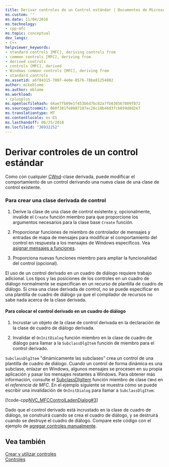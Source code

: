 ```yaml
---
title: Derivar controles de un Control estándar | Documentos de Microsoft
ms.custom: ''
ms.date: 11/04/2016
ms.technology:
- cpp-mfc
ms.topic: conceptual
dev_langs:
- C++
helpviewer_keywords:
- standard controls [MFC], deriving controls from
- common controls [MFC], deriving from
- derived controls
- controls [MFC], derived
- Windows common controls [MFC], deriving from
- standard controls
ms.assetid: a6f84315-7007-4e0e-8576-78be81254802
author: mikeblome
ms.author: mblome
ms.workload:
- cplusplus
ms.openlocfilehash: d4ae7fb09e1f453b6d7bc82a7fb038567809f872
ms.sourcegitcommit: 060f381fe0807107ec26c18b46d3fcb859d8d2e7
ms.translationtype: MT
ms.contentlocale: es-ES
ms.lasthandoff: 06/25/2018
ms.locfileid: "36932252"
---
```

# <a name="deriving-controls-from-a-standard-control"></a>Derivar controles de un control estándar
Como con cualquier [CWnd](../mfc/reference/cwnd-class.md)-clase derivada, puede modificar el comportamiento de un control derivando una nueva clase de una clase de control existente.  
  
### <a name="to-create-a-derived-control-class"></a>Para crear una clase derivada de control  
  
1.  Derive la clase de una clase de control existente y, opcionalmente, invalide el `Create` función miembro para que proporcione los argumentos necesarios para la clase base `Create` función.  
  
2.  Proporcionar funciones de miembro de controlador de mensajes y entradas de mapa de mensajes para modificar el comportamiento del control en respuesta a los mensajes de Windows específicos. Vea [asignar mensajes a funciones](../mfc/reference/mapping-messages-to-functions.md).  
  
3.  Proporciona nuevas funciones miembro para ampliar la funcionalidad del control (opcional).  
  
 El uso de un control derivado en un cuadro de diálogo requiere trabajo adicional. Los tipos y las posiciones de los controles en un cuadro de diálogo normalmente se especifican en un recurso de plantilla de cuadro de diálogo. Si crea una clase derivada de control, no se puede especificar en una plantilla de cuadro de diálogo ya que el compilador de recursos no sabe nada acerca de la clase derivada.  
  
#### <a name="to-place-your-derived-control-in-a-dialog-box"></a>Para colocar el control derivado en un cuadro de diálogo  
  
1.  Incrustar un objeto de la clase de control derivada en la declaración de la clase de cuadro de diálogo derivada.  
  
2.  Invalidar el `OnInitDialog` función miembro en la clase de cuadro de diálogo para llamar a la `SubclassDlgItem` función de miembro para el control derivado.  
  
 `SubclassDlgItem` "dinámicamente las subclases" crea un control de una plantilla de cuadro de diálogo. Cuando un control de forma dinámica es una subclase, enlazar en Windows, algunos mensajes se procesen en su propia aplicación y pasar los mensajes restantes a Windows. Para obtener más información, consulte el [SubclassDlgItem](../mfc/reference/cwnd-class.md#subclassdlgitem) función miembro de clase `CWnd` en el *referencia de MFC*. En el ejemplo siguiente se muestra cómo se puede escribir una invalidación de `OnInitDialog` para llamar a `SubclassDlgItem`:  
  
 [!code-cpp[NVC_MFCControlLadenDialog#3](../mfc/codesnippet/cpp/deriving-controls-from-a-standard-control_1.cpp)]  
  
 Dado que el control derivado está incrustado en la clase de cuadro de diálogo, se construirá cuando se crea el cuadro de diálogo, y se destruirá cuando se destruye el cuadro de diálogo. Compare este código con el ejemplo de [agregar controles manualmente](../mfc/adding-controls-by-hand.md).  
  
## <a name="see-also"></a>Vea también  
 [Crear y utilizar controles](../mfc/making-and-using-controls.md)   
 [Controles](../mfc/controls-mfc.md)

